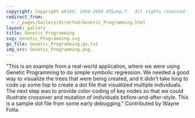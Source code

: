 ```yaml
---
copyright: Copyright &#169; 1996-2004 AT&amp;T.  All rights reserved.
redirect_from:
  - /_pages/Gallery/directed/Genetic_Programming.html
layout: gallery
title: Genetic_Programming
svg: Genetic_Programming.svg
gv_file: Genetic_Programming.gv.txt
img_src: Genetic_Programming.png
---
```

"This is an example from a real-world application, where we were using Genetic Programming to do simple symbolic regression. We needed a good way to visualize the trees that were being created, and it didn't take long to code up some lisp to create a dot file that visualized multiple individuals. The next step was to provide color-coding of key nodes so that we could illustrate crossover and mutation of individuals before-and-after-style. This is a sample dot file from some early debugging." Contributed by Wayne Folta. 
